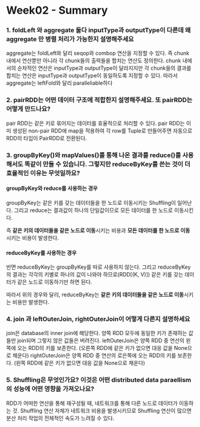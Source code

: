 # Week02 - Summary

### 1. foldLeft 와 aggregate 둘다 inputType과 outputType이 다른데 왜 aggregate 만 병렬 처리가 가능한지 설명해주세요

aggregate는 foldLeft와 달리 seqop와 combop 연산을 지정할 수 있다. 
즉 chunk 내에서 연산뿐만 아니라 각 chunk들의 출력들을 합치는 연산도 정의한다.
chunk 내에서의 순차적인 연산은 inputType과 outputType이 달라지지만 각 chunk들의 결과를 합치는 연산은
inputType과 outputType이 동일하도록 지정할 수 있다.
따라서 aggregate는 leftFold와 달리 paralleliable하다

### 2. pairRDD는 어떤 데이터 구조에 적합한지 설명해주세요. 또 pairRDD는 어떻게 만드나요? 

pair RDD는 같은 키로 묶어지는 데이터를 효율적으로 처리할 수 있다.
pair RDD는 이미 생성된 non-pair RDD에 map을 적용하여 각 row를 Tuple로 만들어주면
자동으로 RDD의 타입이 PairRDD로 전환된다.

### 3. groupByKey()와 mapValues()를 통해 나온 결과를 reduce()를 사용해서도 똑같이 만들 수 있습니다. 그렇지만 reduceByKey를 쓴는 것이 더 효율적인 이유는 무엇일까요?

#### groupByKey와 reduce를 사용하는 경우

groupByKey는 같은 키를 갖는 데이터들을 한 노드로 이동시키는 Shuffling이 일어난다.
그리고 reduce는 결과값이 하나의 단일값이므로 모든 데이터를 한 노드로 이동시킨다.

즉 <b>같은 키의 데이터들을 같은 노드로 이동</b>시키는 비용과
<b>모든 데이터를 한 노드로 이동</b>시키는 비용이 발생한다.

#### reduceByKey를 사용하는 경우

반면 reduceByKey는 groupByKey를 따로 사용하지 않는다.
그리고 reduceByKey의 결과는 각각의 키별로 하나의 값이 나와야 하므로(RDD\[(K, V)])
같은 키를 갖는 데이터가 같은 노드로 이동하기만 하면 된다.

따라서 위의 경우와 달리, reduceByKey는 <b>같은 키의 데이터들을 같은 노드로 이동</b>시키는 비용만 발생한다.

### 4. join 과 leftOuterJoin, rightOuterJoin이 어떻게 다른지 설명하세요

join은 database의 inner join에 해당한다. 양쪽 RDD 모두에 동일한 키가 존재하는 값들만 join되며 그렇지 않은 값들은 버려진다.
leftOuterJoin은 양쪽 RDD 중 연산의 왼쪽에 오는 RDD의 키를 보존한다. (오른쪽 RDD에 같은 키가 없으면 대응 값을 None으로 채운다)
rightOuterJoin은 양쪽 RDD 중 연산의 로은쪽에 오는 RDD의 키를 보존한다. (왼쪽 RDD에 같은 키가 없으면 대응 값을 None으로 채운다)

### 5. Shuffling은 무엇인가요? 이것은 어떤 distributed data paraellism의 성능에 어떤 영향을 가져오나요?

RDD가 어떠한 연산을 통해 재구성될 때, 네트워크를 통해 다른 노드로 데이터가 이동하는 것.
Shuffling 연산 자체가 네트워크 비용을 발생시키므로 Shuffling 연산이 많으면 
분산 처리 작업의 전체적인 속도가 느려질 수 있다.
